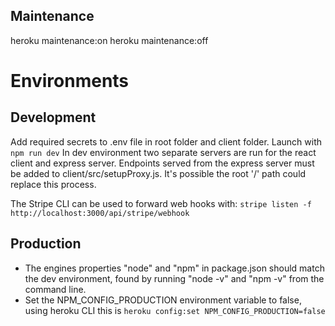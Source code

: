 ## Maintenance

heroku maintenance:on
heroku maintenance:off

# Environments

## Development

Add required secrets to .env file in root folder and client folder.
Launch with `npm run dev`
In dev environment two separate servers are run for the react client and express server. Endpoints served from the express server must be added to client/src/setupProxy.js. It's possible the root '/' path could replace this process.

The Stripe CLI can be used to forward web hooks with: `stripe listen -f http://localhost:3000/api/stripe/webhook`

## Production

- The engines properties "node" and "npm" in package.json should match the dev environment, found by running "node -v" and "npm -v" from the command line.
- Set the NPM_CONFIG_PRODUCTION environment variable to false, using heroku CLI this is `heroku config:set NPM_CONFIG_PRODUCTION=false`
